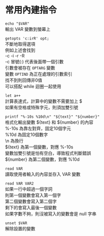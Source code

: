 # 常用內建指令

`echo "$VAR"`  
輸出 VAR 變數到螢幕上

`getopts 'c:irR' opt;`  
不斷地取得選項  
例如上述會找到  
-c -i -r -R  
-c 冒號\(:\) 代表後面帶一個引數  
引數會被存在 `OPTARG` 變數  
變數 `OPTIND` 為正在處理的引數索引  
找不到則回傳非0值  
可以搭配 while 迴圈一起使用

`let a++`  
計算表達式，計算中的變數不需要加上 $  
如果有空格或特殊字元，則須加雙引號

`printf "%-10s %10d\n" "${text}" "${number}"`  
格式化輸出變數 ${text} 和 ${number} 的內容  
%-10s 為靠左對齊，固定10個字元  
%10d 為固定10個數字  
\n 為換行  
${text} 為第一個變數，對應 %-10s  
變數加雙引號是怕有空白，導致程式判斷錯誤  
${number} 為第二個變數，對應 %10d

`read VAR`  
讀取使用者輸入的內容並存入 VAR 變數

`read VAR VAR2`  
如果一行中超過一個字詞  
則第一個變數會寫入第一個字  
第二個變數會寫入第二個字  
剩下的會寫入最後一個變數  
如果字數不夠，則沒被寫入的變數會是 null 字串

`unset $VAR`  
解除設置的變數

